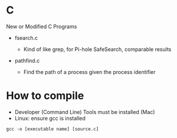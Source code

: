 # C
New or Modified C Programs

- fsearch.c
  - Kind of like grep, for Pi-hole SafeSearch, comparable results
  
- pathfind.c
  - Find the path of a process given the process identifier

# How to compile
- Developer (Command Line) Tools must be installed (Mac)
- Linux: ensure gcc is installed

`gcc -o [executable name] [source.c]`
